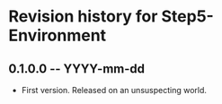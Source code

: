 # Revision history for Step5-Environment

## 0.1.0.0  -- YYYY-mm-dd

* First version. Released on an unsuspecting world.
